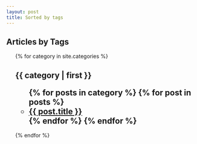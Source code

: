 ```yaml
---
layout: post
title: Sorted by tags
---
```


## Articles by Tags

<ul>
{% for category in site.categories %}
  <h2><a name="{{ category | first }}">{{ category | first }}</a>
    <ul>
    {% for posts in category %}
      {% for post in posts %}
        <li><a href="/algorithms-programs{{ post.url }}">{{ post.title }}</a></li>
      {% endfor %}
    {% endfor %}
    </ul>
  </h2>
{% endfor %}
</ul>
